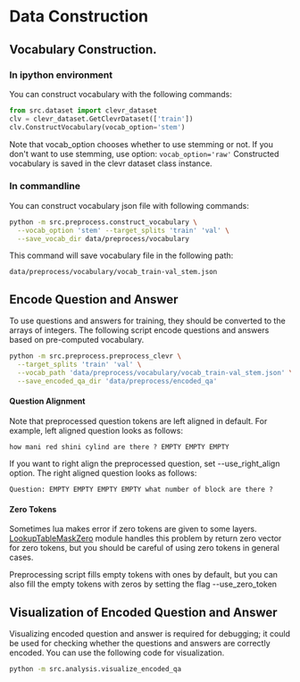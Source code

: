 # Data Construction

## Vocabulary Construction.

### In ipython environment

You can construct vocabulary with the following commands:

```python
from src.dataset import clevr_dataset
clv = clevr_dataset.GetClevrDataset(['train'])
clv.ConstructVocabulary(vocab_option='stem')
```
Note that vocab\_option chooses whether to use stemming or not.
If you don't want to use stemming, use option: ```vocab_option='raw'```
Constructed vocabulary is saved in the clevr dataset class instance.

### In commandline

You can construct vocabulary json file with following commands:

```bash
python -m src.preprocess.construct_vocabulary \
  --vocab_option 'stem' --target_splits 'train' 'val' \
  --save_vocab_dir data/preprocess/vocabulary
```
This command will save vocabulary file in the following path:
```
data/preprocess/vocabulary/vocab_train-val_stem.json
```

## Encode Question and Answer

To use questions and answers for training, they should be converted to the
arrays of integers. The following script encode questions and answers based
on pre-computed vocabulary.

```bash
python -m src.preprocess.preprocess_clevr \
  --target_splits 'train' 'val' \
  --vocab_path 'data/preprocess/vocabulary/vocab_train-val_stem.json' \
  --save_encoded_qa_dir 'data/preprocess/encoded_qa'
```

#### Question Alignment

Note that preprocessed question tokens are left aligned in default.
For example, left aligned question looks as follows:
```
how mani red shini cylind are there ? EMPTY EMPTY EMPTY
```

If you want to right align the preprocessed question, set --use_right_align option.
The right aligned question looks as follows:
```
Question: EMPTY EMPTY EMPTY EMPTY what number of block are there ?
```

#### Zero Tokens

Sometimes lua makes error if zero tokens are given to some layers.
[LookupTableMaskZero](https://github.com/Element-Research/rnn#rnn.LookupTableMaskZero)
module handles this problem by return zero vector for zero tokens, but you should
be careful of using zero tokens in general cases.

Preprocessing script fills empty tokens with ones by default, but you can also fill the
empty tokens with zeros by setting the flag --use_zero_token

## Visualization of Encoded Question and Answer

Visualizing encoded question and answer is required for debugging; it could be
used for checking whether the questions and answers are correctly encoded.
You can use the following code for visualization.

```bash
python -m src.analysis.visualize_encoded_qa
```
